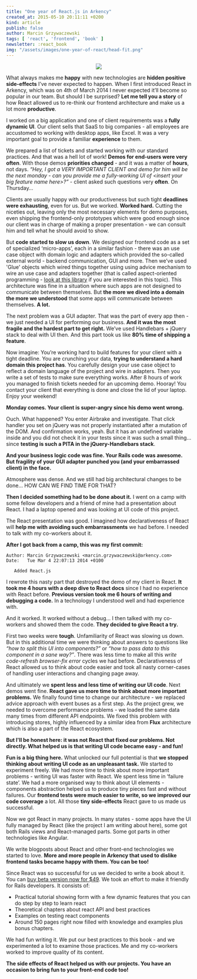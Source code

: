 ```yaml
---
title: "One year of React.js in Arkency"
created_at: 2015-05-10 20:11:11 +0200
kind: article
publish: false
author: Marcin Grzywaczewski 
tags: [ 'react', 'frontend', 'book' ]
newsletter: :react_book
img: "/assets/images/one-year-of-react/head-fit.png"
---
```


<p>
  <figure align="center">
    <img src="/assets/images/one-year-of-react/head-fit.png">
  </figure>
</p>

What always makes me **happy** with new technologies are **hidden positive side-effects** I’ve never expected to happen. When I first introduced React in Arkency, which was on 4th of March 2014 I never expected it’ll become so popular in our team. But should I be surprised? **Let me tell you a story** of how React allowed us to re-think our frontend architecture and make us a lot more **productive**.

<!-- more -->

I worked on a big application and one of client requirements was a **fully dynamic UI**. Our client sells that SaaS to big companies - all employees are accustomed to working with desktop apps, like Excel. It was a very important goal to provide a familiar **experience** to them.

We prepared a list of tickets and started working with our standard practices. And that was a hell lot of work! **Demos for end-users were very often**. With those demos **priorities changed** - and it was a matter of **hours**, not days. *“Hey, I got a VERY IMPORTANT CLIENT and demo for him will be the next monday - can you provide me a fully-working UI of &lt;insert your big feature name here&gt;?”* - client asked such questions very **often**. On Thursday…

Clients are usually happy with our productiveness but such tight **deadlines were exhausting**, even for us. But we worked. **Worked hard.** Cutting the niceties out, leaving only the most necessary elements for demo purposes, even shipping the frontend-only prototypes which were good enough since our client was in charge of making a proper presentation - we can consult him and tell what he should avoid to show.

But **code started to slow us down**. We designed our frontend code as a set of specialized ‘micro-apps’, each in a similar fashion - there was an use case object with domain logic and adapters which provided the so-called external world - backend communication, GUI and more. Then we’ve used 'Glue' objects which wired things together using using advice mechanism to wire an use case and adapters together (that is called aspect-oriented programming - [look at this library](https://github.com/gameboxed/YouAreDaBomb) if you are interested in this topic). This architecture was fine in a situation where such apps are not designed to communicate between themselves. But **the more we dived into a domain the more we understood** that some apps will communicate between themselves. **A lot.**

The next problem was a GUI adapter. That was the part of every app then - we just needed a UI for performing our business. **And it was the most fragile and the hardest part to get right.** We’ve used Handlebars + jQuery stack to deal with UI then. And this part took us like **80% time of shipping a feature**.

Now imagine: You’re working hard to build features for your client with a tight deadline. You are crunching your data, **trying to understand a hard domain this project has**. You carefully design your use case object to reflect a domain language of the project and wire in adapters. Then you write a set of tests to make sure everything works. After 8 hours of work you managed to finish tickets needed for an upcoming demo. Hooray! You contact your client that everything is done and close the lid of your laptop. Enjoy your weekend!

**Monday comes. Your client is super-angry since his demo went wrong.**

Ouch. What happened? You enter Airbrake and investigate. That click handler you set on jQuery was not properly instantiated after a mutation of the DOM. And confirmation works, yeah. But it has an undefined variable inside and you did not check it in your tests since it was such a small thing… since **testing is such a PITA in the jQuery-Handlebars stack**.

**And your business logic code was fine. Your Rails code was awesome. But fragility of your GUI adapter punched you (and your embarrassed client) in the face.**

Atmosphere was dense. And we still had big architectural changes to be done… HOW CAN WE FIND TIME FOR THAT?

**Then I decided something had to be done about it.** I went on a camp with some fellow developers and a friend of mine had a presentation about React. I had a laptop opened and was looking at UI code of this project.

The React presentation was good. I imagined how declarativeness of React will **help me with avoiding such embarrassments** we had before. I needed to talk with my co-workers about it.

**After I got back from a camp, this was my first commit:**

```
Author: Marcin Grzywaczewski <marcin.grzywaczewski@arkency.com>
Date:   Tue Mar 4 22:07:13 2014 +0100

   Added React.js
```

I rewrote this nasty part that destroyed the demo of my client in React. **It took me 4 hours with a deep dive to React docs** since I had no experience with React before. **Previous version took me 6 hours of writing and debugging a code.** In a technology I understood well and had experience with.

And it worked. It worked without a debug… I then talked with my co-workers and showed them the code. **They decided to give React a try.**

First two weeks were **tough**. Unfamiliarity of React was slowing us down. But in this additional time we were thinking about answers to questions like *“how to split this UI into components?”* or *“how to pass data to this component in a sane way?”*. There was less time to make all this *write code-refresh browser-fix error* cycles we had before. Declarativeness of React allowed us to think about code easier and took all nasty corner-cases of handling user interactions and changing page away.

And ultimately we **spent less and less time of writing our UI code**. Next demos went fine. **React gave us more time to think about more important problems.** We finally found time to change our architecture - we replaced advice approach with event buses as a first step. As the project grew, we needed to overcome performance problems - we loaded the same data many times from different API endpoints. We fixed this problem with introducing stores, highly influenced by a similar idea from **Flux** architecture which is also a part of the React ecosystem.

**But I'll be honest here: it was not React that fixed our problems. Not directly. What helped us is that writing UI code became easy - and fun!**

**Fun is a big thing here.** What unlocked our full potential is that **we stopped thinking about writing UI code as an unpleasant task.** We started to experiment freely. We had more time to think about more important problems - writing UI was faster with React. We spent less time in ‘failure state’. We had a more organised way to think about UI elements - components abstraction helped us to produce tiny pieces fast and without failures. Our **frontend tests were much easier to write, so we improved our code coverage** a lot. All those **tiny side-effects** React gave to us made us successful.

Now we got React in many projects. In many states - some apps have the UI fully managed by React (like the project I am writing about here), some got both Rails views and React-managed parts. Some got parts in other technologies like Angular.

We write blogposts about React and other front-end technologies we started to love. **More and more people in Arkency that used to dislike frontend tasks became happy with them. You can be too!**

Since React was so successful for us we decided to write a book about it. You can [buy beta version now for $49](https://arkency.dpdcart.com/cart/view?referer=http%3A%2F%2Fblog.arkency.com%2Frails-react%2F&product_id=106660-rails-meets-react-js&_ga=1.119508879.764295944.1430244356&__dpd_cart=b33e1b79-0c92-4882-a3e1-f37aa18ab989). We took an effort to make it friendly for Rails developers. It consists of:

* Practical tutorial showing form with a few dynamic features that you can do step by step to learn react
* Theoretical chapters about react API and best practices
* Examples on testing react components
* Around 150 pages right now filled with knowledge and examples plus bonus chapters.

We had fun writing it. We put our best practices to this book - and we experimented a lot to examine those practices. Me and my co-workers worked to improve quality of its content. 

**The side effects of React helped us with our projects. You have an occasion to bring fun to your front-end code too!**

